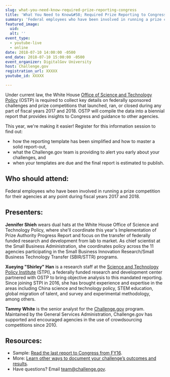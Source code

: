 ```yaml
---
slug: what-you-need-know-required-prize-reporting-congress
title: 'What You Need to Know&#58; Required Prize Reporting to Congress'
summary: 'Federal employees who have been involved in running a prize competition for their agencies at any point during fiscal years 2017 and 2018 should attend this information session on prize reporting.'
featured_image:
  uid:
  alt: ''
event_type:
  - youtube-live
  - online
date: 2018-07-10 14:00:00 -0500
end_date: 2018-07-10 15:00:00 -0500
event_organizer: DigitalGov University
host: Challenge.gov
registration_url: XXXXX
youtube_id: XXXXX

---
```


Under current law, the White House [Office of Science and Technology Policy](https://www.whitehouse.gov/ostp/) (OSTP) is required to collect key details on federally sponsored challenges and prize competitions that launched, ran, or closed during any part of fiscal years 2017 and 2018. OSTP will compile the data into a biennial report that provides insights to Congress and guidance to other agencies.

This year, we're making it easier! Register for this information session to find out:

- how the reporting template has been simplified and how to master a solid report-out, 
- what the Challenge.gov team is providing to alert you early about your challenges, and
- when your templates are due and the final report is estimated to publish.

## Who should attend:

Federal employees who have been involved in running a prize competition for their agencies at any point during fiscal years 2017 and 2018.

## Presenters:

**Jennifer Shieh** wears dual hats at the White House Office of Science and Technology Policy, where she'll coordinate this year's Implementation of Prize Authority Progress Report and focus on the transfer of federally funded research and development from lab to market. As chief scientist at the Small Business Administration, she coordinates policy across the 11 agencies participating in the Small Business Innovation Research/Small Business Technology Transfer (SBIR/STTR) programs.

**Xueying "Shirley" Han** is a research staff at the [Science and Technology Policy Institute](https://www.ida.org/STPI) (STPI), a federally funded research and development center partnered with OSTP to bring objective analysis to this mandated reporting. Since joining STPI in 2016, she has brought experience and expertise in the areas including China science and technology policy, STEM education, global migration of talent, and survey and experimental methodology, among others.

**Tammy White** is the senior analyst for the [Challenge.gov](https://challenge.gov) program. Maintained by the General Services Administration, Challenge.gov has supported and encouraged agencies in the use of crowdsourcing competitions since 2010.

## Resources:

- Sample: [Read the last report to Congress from FY16](https://www.challenge.gov/toolkit/files/2017/07/FY2016-Implementation-Federal-Prize-Authority-Report-and-Appendices.pdf).
- More: [Learn other ways to document your challenge’s outcomes and results](https://www.challenge.gov/toolkit/transition/).
- Have questions? Email [team@challenge.gov](mailto:team@challenge.gov).
